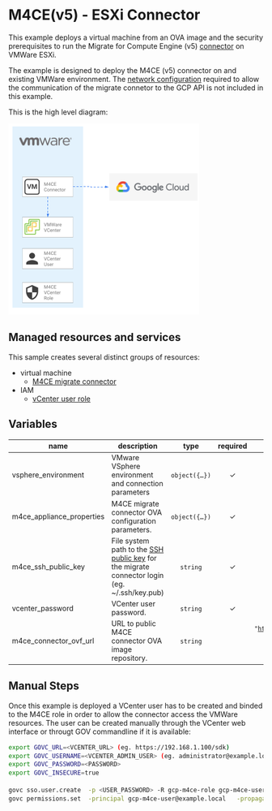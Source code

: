 # M4CE(v5) - ESXi Connector

This example deploys a virtual machine from an OVA image and the security prerequisites to run the Migrate for Compute Engine (v5) [connector](https://cloud.google.com/migrate/compute-engine/docs/5.0/how-to/migrate-connector) on VMWare ESXi.

The example is designed to deploy the M4CE (v5) connector on and existing VMWare environment. The [network configuration](https://cloud.google.com/migrate/compute-engine/docs/5.0/concepts/architecture#migration_architecture) required to allow the communication of the migrate connetor to the GCP API is not included in this example.

This is the high level diagram:

![High-level diagram](diagram.png "High-level diagram")

## Managed resources and services

This sample creates several distinct groups of resources:

- virtual machine
  - [M4CE migrate connector](https://cloud.google.com/migrate/compute-engine/docs/5.0/how-to/migrate-connector#installing_the_migrate_connector) 
- IAM
  - [vCenter user role](https://cloud.google.com/migrate/compute-engine/docs/5.0/how-to/migrate-connector#step-1)

## Variables

| name | description | type | required | default |
|---|---|:---:|:---:|:---:|
| vsphere_environment | VMware VSphere environment and connection parameters | <code title="object&#40;&#123;&#10;  health_check      &#61; string&#10;  initial_delay_sec &#61; number&#10;&#125;&#41;">object&#40;&#123;&#8230;&#125;&#41;</code> | ✓ |  |
| m4ce_appliance_properties | M4CE migrate connector OVA configuration parameters. | <code title="object&#40;&#123;&#10;  health_check      &#61; string&#10;  initial_delay_sec &#61; number&#10;&#125;&#41;">object&#40;&#123;&#8230;&#125;&#41;</code> | ✓ |  |
| m4ce_ssh_public_key | File system path to the [SSH public key](https://cloud.google.com/migrate/compute-engine/docs/5.0/how-to/migrate-connector#step-2) for the migrate connector login (eg. ~/.ssh/key.pub) | <code>string</code> | ✓ |  |
| vcenter_password | VCenter user password.  | <code>string</code> | ✓ |  |
| m4ce_connector_ovf_url | URL to public M4CE connector OVA image repository.  | <code>string</code> |  | <code>&#34;https://storage.googleapis.com/vmmigration-public-artifacts/migrate-connector-2-0-1663.ova &#34;</code> |

## Manual Steps
Once this example is deployed a VCenter user has to be created and binded to the M4CE role in order to allow the connector access the VMWare resources.
The user can be created manually through the VCenter web interface or througt GOV commandline if it is available:
```bash
export GOVC_URL=<VCENTER_URL> (eg. https://192.168.1.100/sdk)
export GOVC_USERNAME=<VCENTER_ADMIN_USER> (eg. administrator@example.local)
export GOVC_PASSWORD=<PASSWORD>
export GOVC_INSECURE=true

govc sso.user.create  -p <USER_PASSWORD> -R gcp-m4ce-role gcp-m4ce-user
govc permissions.set  -principal gcp-m4ce-user@example.local   -propagate=true  -role gcp-m4ce-role
```
